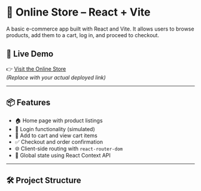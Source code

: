 # 🛒 Online Store – React + Vite

A basic e-commerce app built with React and Vite. It allows users to browse products, add them to a cart, log in, and proceed to checkout.

## 🚀 Live Demo

👉 [Visit the Online Store](https://your-vercel-link.vercel.app)  
_(Replace with your actual deployed link)_

---

## 📦 Features

- 🏠 Home page with product listings
- 🔐 Login functionality (simulated)
- 🛒 Add to cart and view cart items
- ✅ Checkout and order confirmation
- 🌐 Client-side routing with `react-router-dom`
- 💾 Global state using React Context API

---

## 🛠️ Project Structure

